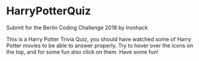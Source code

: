 # HarryPotterQuiz
Submit for the Berlin Coding Challenge 2018 by Ironhack

This is a Harry Potter Trivia Quiz, you should have watched some of Harry Potter movies to be able to answer properly.
Try to hover over the icons on the top, and for some fun also click on them. 
Have some fun!
